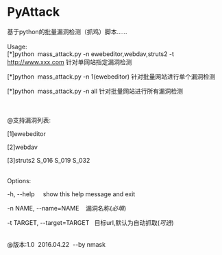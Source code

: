 # PyAttack

基于python的批量漏洞检测（抓鸡）脚本......
</br></br>
Usage:</br>
[*]python &nbsp;mass_attack.py -n ewebeditor,webdav,struts2 -t http://www.xxx.com    针对单网站指定漏洞检测

[*]python &nbsp;mass_attack.py -n 1(ewebeditor)  针对批量网站进行单个漏洞检测

[*]python &nbsp;mass_attack.py -n all    针对批量网站进行所有漏洞检测


</br></br>
@支持漏洞列表:</br>

[1]ewebeditor</br>

[2]webdav</br>

[3]struts2    S_016  S_019  S_032</br></br>


Options:</br>

  -h, --help&nbsp;&nbsp;&nbsp;&nbsp;&nbsp;show this help message and exit</br>

  -n NAME, --name=NAME&nbsp;&nbsp;&nbsp;&nbsp;漏洞名称(*必填*)</br>

  -t TARGET, --target=TARGET&nbsp;&nbsp;&nbsp;目标url,默认为自动抓取(*可选*)</br></br>
  
@版本:1.0&nbsp;&nbsp;2016.04.22&nbsp;&nbsp;--by&nbsp;nmask
